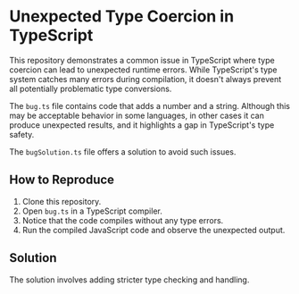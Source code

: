# Unexpected Type Coercion in TypeScript

This repository demonstrates a common issue in TypeScript where type coercion can lead to unexpected runtime errors.  While TypeScript's type system catches many errors during compilation, it doesn't always prevent all potentially problematic type conversions.

The `bug.ts` file contains code that adds a number and a string. Although this may be acceptable behavior in some languages, in other cases it can produce unexpected results, and it highlights a gap in TypeScript's type safety.

The `bugSolution.ts` file offers a solution to avoid such issues.

## How to Reproduce

1. Clone this repository.
2. Open `bug.ts` in a TypeScript compiler.
3. Notice that the code compiles without any type errors.
4. Run the compiled JavaScript code and observe the unexpected output. 

## Solution

The solution involves adding stricter type checking and handling.
